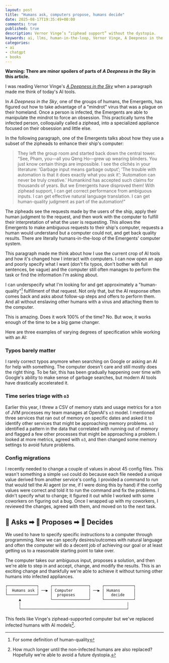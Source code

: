 ```yaml
---
layout: post
title: "Humans ask, computers propose, humans decide"
date: 2025-08-17T19:35:49+00:00
comments: true
published: true
description: Vernor Vinge’s “ziphead support” without the dystopia.
keywords: ai, llms, human-in-the-loop, Vernor Vinge, A Deepness in the Sky
categories:
- ai
- chatgpt
- books
---
```


**Warning: There are minor spoilers of parts of _A Deepness in the Sky_ in this article.**

I was reading Vernor Vinge's [_A Deepness in the Sky_](https://en.wikipedia.org/wiki/A_Deepness_in_the_Sky) when a paragraph made me think of today's AI tools.

In _A Deepness in the Sky_, one of the groups of humans, the Emergents, has figured out how to take advantage of a "mindrot" virus that was a plague on their homeland.
Once a person is infected, the Emergents are able to manipulate the mindrot to force an obsession.
This practically turns the infected person, colloquially called a ziphead, into a specialized appliance focused on their obsession and little else.

In the following paragraph, one of the Emergents talks about how they use a subset of the zipheads to enhance their ship's computer:

> They left the group room and started back down the central tower. “See, Pham, you—all you Qeng Ho—grew up wearing blinders. You just know certain things are impossible. I see the clichés in your literature: ‘Garbage input means garbage output’; ‘The trouble with automation is that it does exactly what you ask it’; ‘Automation can never be truly creative.’ Humankind has accepted such claims for thousands of years. But we Emergents have disproved them! With ziphead support, I can get correct performance from ambiguous inputs. I can get effective natural language translation. I can get human-quality judgment as part of the automation!”

The zipheads see the requests made by the users of the ship, apply their human judgment to the request, and then work with the computer to fulfill their interpretation of what the user is requesting.
This allows the Emergents to make ambiguous requests to their ship's computer, requests a human would understand but a computer could not, and get back quality results.
There are literally humans-in-the-loop of the Emergents' computer system.

This paragraph made me think about how I use the current crop of AI tools and how it's changed how I interact with computers.
I can now open an app and poorly specify what I want (don't fix typos, don't bother with full sentences, be vague) and the computer still often manages to perform the task or find the information I'm asking about.

I can underspecify what I'm looking for and get approximately a "human-quality"[^1] fulfillment of that request.
Not only that, but the AI response often comes back and asks about follow-up steps and offers to perform them.
And all without enslaving other humans with a virus and attaching them to the computer.

[^1]: For some definition of human-quality 

This is amazing.
Does it work 100% of the time?
No.
But wow, it works enough of the time to be a big game changer.

Here are three examples of varying degrees of specification while working with an AI:

### Typos barely matter

I rarely correct typos anymore when searching on Google or asking an AI for help with something.
The computer doesn't care and still mostly does the right thing.
To be fair, this has been gradually happening over time with Google's ability to make sense of garbage searches, but modern AI tools have drastically accelerated it.

### Time series triage with `o3`

Earlier this year, I threw a CSV of memory stats and usage metrics for a ton of JVM processes my team manages at OpenAI's `o3` model.
I mentioned three services that ran out of memory on specific dates and asked it to identify other services that might be approaching memory problems.
`o3` identified a pattern in the data that correlated with running out of memory and flagged a few other processes that might be approaching a problem.
I looked at more metrics, agreed with `o3`, and then changed some memory settings to avoid future problems.

### Config migrations

I recently needed to change a couple of values in about 45 config files.
This wasn't something a simple `sed` could do because each file needed a unique value derived from another service's config.
I provided a command to run that would tell the AI agent (or me, if I were doing this by hand) if the config values were correct and told it to run the command and fix the problems.
I didn't specify what to change; it figured it out while I worked with some coworkers on figuring out a bug.
Once I wrapped up with my coworkers, I reviewed the changes, agreed with them, and moved on to the next task.

## 🙂 Asks ➡ 🤖 Proposes ➡ 🙂 Decides

We used to have to specify specific instructions to a computer through programming.
Now we can specify desires/outcomes with natural language and often the computer will do a decent job of achieving our goal or at least getting us to a reasonable starting point to take over.

The computer takes our ambiguous input, proposes a solution, and then we're able to step in and accept, change, and modify the results.
This is an exciting change and thankfully we're able to achieve it without turning other humans into infected appliances.

```bash
┌─────────────┐     ┌────────────────┐     ┌─────────────┐
│  Humans ask │ ──▶ │ Computer       │ ──▶ │ Humans      │
└─────────────┘     │  proposes      │     │   decide    │
      ▲             └────────────────┘     └─────────────┘
      │                                               │
      └───────────────────────────────────────────────┘
```

This feels like Vinge's ziphead-supported computer but we've replaced infected humans with AI models[^2].

[^2]: How much longer until the non-infected humans are also replaced? Hopefully we're able to avoid a future dystopia.
